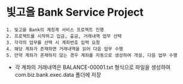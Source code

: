 # 빛고을 Bank Service Project

 	1. 빛고을 Bank의 계정계 서비스 프로젝트 진행  
 	2. 프로젝트를 시작하고 입금, 출금, 거래내역 업무 선택  
 	3. 각각의 업무를 선택 시 계좌번호 입력 요청  
 	4. 해당 계좌가 존재하면 거래내역을 읽어 다음 업무 수행  
 	5. 만약 계좌가 존재하지 않는 경우 계좌를 자동으로 생성하여 개설, 다음 업무 수행

 * 각 계좌의 거래내역은 BALANCE-00001.txt 형식으로 파일을 생성하여 com.biz.bank.exec.data 폴더에 저장